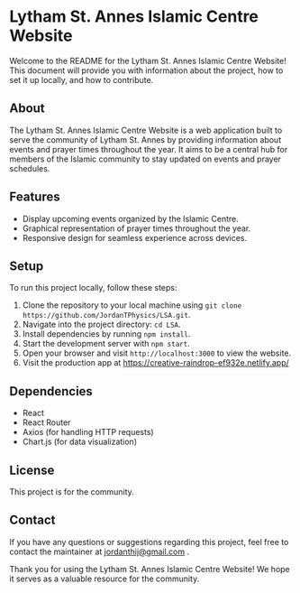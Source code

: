 # Lytham St. Annes Islamic Centre Website

Welcome to the README for the Lytham St. Annes Islamic Centre Website! This document will provide you with information about the project, how to set it up locally, and how to contribute.

## About
The Lytham St. Annes Islamic Centre Website is a web application built to serve the community of Lytham St. Annes by providing information about events and prayer times throughout the year. It aims to be a central hub for members of the Islamic community to stay updated on events and prayer schedules.

## Features
- Display upcoming events organized by the Islamic Centre.
- Graphical representation of prayer times throughout the year.
- Responsive design for seamless experience across devices.

## Setup
To run this project locally, follow these steps:
1. Clone the repository to your local machine using `git clone https://github.com/JordanTPhysics/LSA.git`.
2. Navigate into the project directory: `cd LSA`.
3. Install dependencies by running `npm install`.
4. Start the development server with `npm start`.
5. Open your browser and visit `http://localhost:3000` to view the website.
6. Visit the production app at https://creative-raindrop-ef932e.netlify.app/

## Dependencies
- React
- React Router
- Axios (for handling HTTP requests)
- Chart.js (for data visualization)

## License
This project is for the community.

## Contact
If you have any questions or suggestions regarding this project, feel free to contact the maintainer at jordanthij@gmail.com
.

Thank you for using the Lytham St. Annes Islamic Centre Website! We hope it serves as a valuable resource for the community.
